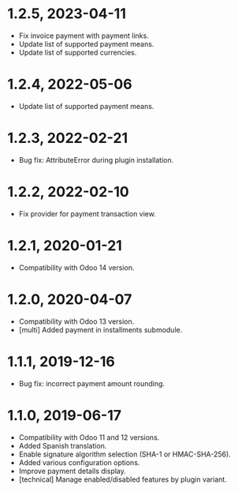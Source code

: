 1.2.5, 2023-04-11
=============
- Fix invoice payment with payment links.
- Update list of supported payment means.
- Update list of supported currencies.

1.2.4, 2022-05-06
=============
- Update list of supported payment means.

1.2.3, 2022-02-21
=============
- Bug fix: AttributeError during plugin installation.

1.2.2, 2022-02-10
=============
- Fix provider for payment transaction view.

1.2.1, 2020-01-21
=============
- Compatibility with Odoo 14 version.

1.2.0, 2020-04-07
=============
- Compatibility with Odoo 13 version.
- [multi] Added payment in installments submodule.

1.1.1, 2019-12-16
=============
- Bug fix: incorrect payment amount rounding.

1.1.0, 2019-06-17
=============
- Compatibility with Odoo 11 and 12 versions.
- Added Spanish translation.
- Enable signature algorithm selection (SHA-1 or HMAC-SHA-256).
- Added various configuration options.
- Improve payment details display.
- [technical] Manage enabled/disabled features by plugin variant.